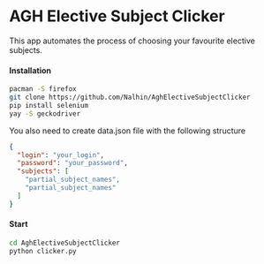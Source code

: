 # AGH Elective Subject Clicker

This app automates the process of choosing your favourite elective subjects.

#### Installation

```bash
pacman -S firefox
git clone https://github.com/Nalhin/AghElectiveSubjectClicker
pip install selenium
yay -S geckodriver
```

You also need to create data.json file with the following structure

```json
{
  "login": "your_login",
  "password": "your_password",
  "subjects": [
    "partial_subject_names",
    "partial_subject_names"
  ]
}
```

####  Start

```bash
cd AghElectiveSubjectClicker
python clicker.py 
```
